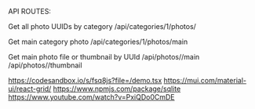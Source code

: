 API ROUTES:

Get all photo UUIDs by category
/api/categories/1/photos/

Get main category photo
/api/categories/1/photos/main

Get main photo file or thumbnail by UUId
/api/photos/<uuid>/main
/api/photos/<uuid>/thumbnail

https://codesandbox.io/s/fsq8js?file=/demo.tsx
https://mui.com/material-ui/react-grid/
https://www.npmjs.com/package/sqlite
https://www.youtube.com/watch?v=PxiQDo0CmDE